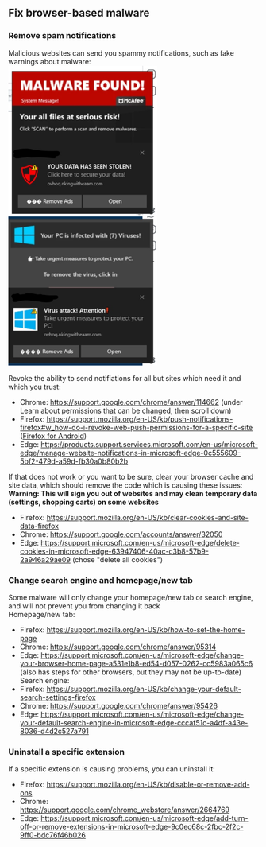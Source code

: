 ## Fix browser-based malware

### Remove spam notifications
Malicious websites can send you spammy notifications, such as fake warnings about malware: <br>
<img src="spam notifiation 1.jpg" width=300 height=300>
<img src="notification spam 2.jpg" width=300 height=300>

Revoke the ability to send notifiations for all but sites which need it and which you trust:
- Chrome: https://support.google.com/chrome/answer/114662 (under Learn about permissions that can be changed, then scroll down)
- Firefox: https://support.mozilla.org/en-US/kb/push-notifications-firefox#w_how-do-i-revoke-web-push-permissions-for-a-specific-site ([Firefox for Android](https://support.mozilla.org/en-US/kb/manage-notifications-firefox-android))
- Edge: https://products.support.services.microsoft.com/en-us/microsoft-edge/manage-website-notifications-in-microsoft-edge-0c555609-5bf2-479d-a59d-fb30a0b80b2b

If that does not work or you want to be sure, clear your browser cache and site data, which should remove the code which is causing these issues: <br>
**Warning: This will sign you out of websites and may clean temporary data (settings, shopping carts) on some websites**<br>
- Firefox: https://support.mozilla.org/en-US/kb/clear-cookies-and-site-data-firefox
- Chrome: https://support.google.com/accounts/answer/32050
- Edge: https://support.microsoft.com/en-us/microsoft-edge/delete-cookies-in-microsoft-edge-63947406-40ac-c3b8-57b9-2a946a29ae09 (chose "delete all cookies")

### Change search engine and homepage/new tab
Some malware will only change your homepage/new tab or search engine, and will not prevent you from changing it back <br>
Homepage/new tab:
- Firefox: https://support.mozilla.org/en-US/kb/how-to-set-the-home-page
- Chrome: https://support.google.com/chrome/answer/95314
- Edge: https://support.microsoft.com/en-us/microsoft-edge/change-your-browser-home-page-a531e1b8-ed54-d057-0262-cc5983a065c6 (also has steps for other browsers, but they may not be up-to-date)
<br>Search engine:
- Firefox: https://support.mozilla.org/en-US/kb/change-your-default-search-settings-firefox
- Chrome: https://support.google.com/chrome/answer/95426
- Edge: https://support.microsoft.com/en-us/microsoft-edge/change-your-default-search-engine-in-microsoft-edge-cccaf51c-a4df-a43e-8036-d4d2c527a791

### Uninstall a specific extension
If a specific extension is causing problems, you can uninstall it: 
- Firefox: https://support.mozilla.org/en-US/kb/disable-or-remove-add-ons
- Chrome: https://support.google.com/chrome_webstore/answer/2664769
- Edge: https://support.microsoft.com/en-us/microsoft-edge/add-turn-off-or-remove-extensions-in-microsoft-edge-9c0ec68c-2fbc-2f2c-9ff0-bdc76f46b026


